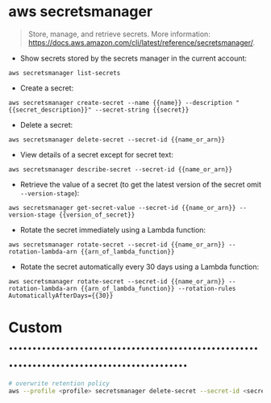 # aws secretsmanager

> Store, manage, and retrieve secrets.
> More information: <https://docs.aws.amazon.com/cli/latest/reference/secretsmanager/>.

- Show secrets stored by the secrets manager in the current account:

`aws secretsmanager list-secrets`

- Create a secret:

`aws secretsmanager create-secret --name {{name}} --description "{{secret_description}}" --secret-string {{secret}}`

- Delete a secret:

`aws secretsmanager delete-secret --secret-id {{name_or_arn}}`

- View details of a secret except for secret text:

`aws secretsmanager describe-secret --secret-id {{name_or_arn}}`

- Retrieve the value of a secret (to get the latest version of the secret omit `--version-stage`):

`aws secretsmanager get-secret-value --secret-id {{name_or_arn}} --version-stage {{version_of_secret}}`

- Rotate the secret immediately using a Lambda function:

`aws secretsmanager rotate-secret --secret-id {{name_or_arn}} --rotation-lambda-arn {{arn_of_lambda_function}}`

- Rotate the secret automatically every 30 days using a Lambda function:

`aws secretsmanager rotate-secret --secret-id {{name_or_arn}} --rotation-lambda-arn {{arn_of_lambda_function}} --rotation-rules AutomaticallyAfterDays={{30}}`



# Custom ...........................................................................................
```bash
# overwrite retention policy
aws --profile <profile> secretsmanager delete-secret --secret-id <secret-id> --force-delete-without-recovery
```
